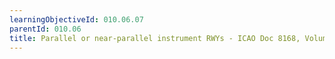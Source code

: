 ```yaml
---
learningObjectiveId: 010.06.07
parentId: 010.06
title: Parallel or near-parallel instrument RWYs - ICAO Doc 8168, Volume III
---
```



